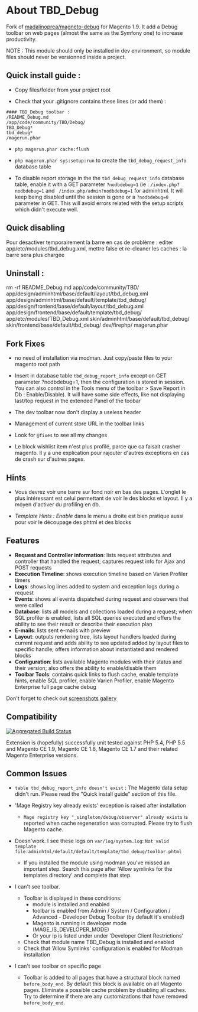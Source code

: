 # About TBD_Debug


Fork of [madalinoprea/magneto-debug](https://github.com/madalinoprea/magneto-debug) for Magento 1.9. It add a Debug toolbar on web pages (almost the same as the Symfony one) to increase productivity.

NOTE : This module should only be installed in dev environment, so module files should never be versionned inside a project.

## Quick install guide :

* Copy files/folder from your project root

* Check that your .gitignore contains these lines (or add them) :

```ignore
#### TBD_Debug toolbar :
/README_Debug.md
/app/code/community/TBD/Debug/
TBD_Debug*
tbd_debug*
/magerun.phar
```

* `php magerun.phar cache:flush`

* `php magerun.phar sys:setup:run`  to create the `tbd_debug_request_info` database table

* To disable report storage  in the the `tbd_debug_request_info` database table, enable it with a GET parameter `?nodbdebug=1`
(ie : `/index.php?nodbdebug=1` and ` /index.php/admin?nodbdebug=1` for adminhtml. It will keep being disabled until the session is gone or a `?nodbdebug=0` parameter in GET.
This will avoid errors related with the setup scripts which didn't execute well.


## Quick disabling

Pour désactiver temporairement la barre en cas de problème : editer app/etc/modules/tbd_debug.xml, mettre <active>false</active> et re-cleaner les caches : la barre sera plus chargée

## Uninstall :

rm -rf README_Debug.md app/code/community/TBD/ app/design/adminhtml/base/default/layout/tbd_debug.xml app/design/adminhtml/base/default/template/tbd_debug/ app/design/frontend/base/default/layout/tbd_debug.xml app/design/frontend/base/default/template/tbd_debug/ app/etc/modules/TBD_Debug.xml skin/adminhtml/base/default/tbd_debug/ skin/frontend/base/default/tbd_debug/ dev/firephp/ magerun.phar

## Fork Fixes

* no need of installation via modman. Just copy/paste files to your magento root path

* Insert in database table `tbd_debug_report_info` except on GET parameter ?nodbdebug=1, then the configuration is stored in session. You can also control in the Tools menu of the toolbar > Save Report in Db : Enable/Disable). It will have some side effects, like not displaying last/top request in the extended Panel of the toobar

* The dev toolbar now don't display a useless header

* Management of  current store URL in the toolbar links

* Look for `@fixes` to see all my changes

* Le block wishlist item n'est plus profilé, parce que ca faisait crasher magento. Il y a une explication pour rajouter d'autres exceptions en cas de crash sur d'autres pages.


## Hints

* Vous devrez voir une barre sur fond noir en bas des pages. L'onglet le plus intéressant est celui permettant de voir le des blocks et layout. Il y a moyen d'activer du profiling en db.

* *Template Hints : Enable* dans le menu a droite est bien pratique aussi pour voir le découpage des phtml et des blocks



## Features

- **Request and Controller information**: lists request attributes and controller that handled the request; captures request info for Ajax and POST requests
- **Execution Timeline**: shows execution timeline based on Varien Profiler timers
- **Logs**: shows log lines added to system and exception logs during a request
- **Events**: shows all events dispatched during request and observers that were called
- **Database**: lists all models and collections loaded during a request; when SQL profiler is enabled, lists all SQL queries executed and offers the ability to see their result or describe their execution plan
- **E-mails**: lists sent e-mails with preview
- **Layout**: outputs rendering tree, lists layout handlers loaded during current request and adds ability to see updated added by layout files to specific handle; offers information about instantiated and rendered blocks
- **Configuration**: lists available Magento modules with their status and their version;
 also offers the ability to enable/disable them
- **Toolbar Tools**: contains quick links to flush cache, enable template hints, enable SQL profiler, enable Varien Profiler, enable Magento Enterprise full page cache debug

Don't forget to check out [screenshots gallery](docs/images.md)

## Compatibility

[![Aggregated Build Status](https://travis-ci.org/madalinoprea/magneto-debug.svg)](https://travis-ci.org/madalinoprea/magneto-debug)

Extension is (hopefully) successfully unit tested against PHP 5.4, PHP 5.5 and Magento CE 1.9, Magento CE 1.8, Magento CE 1.7 and
their related Magento Enterprise versions.



## Common Issues

- `table tbd_debug_report_info doesn't exist` : The Magento data setup didn't run. Please read the "Quick install guide" section of this file.

- 'Mage Registry key already exists' exception is raised after installation
    - `Mage registry key "_singleton/debug/observer" already exists` is reported when cache regeneration was corrupted.
    Please try to flush Magento cache.

- Doesn'work. I see these logs on `var/log/system.log`: `Not valid template file:adminhtml/default/default/template/tbd_debug/toolbar.phtml`
    - If you installed the module using modman you've missed an important step. Search this page after 'Allow symlinks for the templates directory' and complete that step.

- I can't see toolbar.
    - Toolbar is displayed in these conditions:
        - module is installed and enabled
        - toolbar is enabled from Admin / System / Configuration / Advanced - Developer Debug Toolbar (by default it's enabled)
        - Magento is running in developer mode (MAGE_IS_DEVELOPER_MODE) 
		- Or your ip is listed under under 'Developer Client Restrictions'
    - Check that module name TBD_Debug is installed and enabled
    - Check that 'Allow Symlinks' configuration is enabled for Modman installation

- I can't see toolbar on specific page
    - Toolbar is added to all pages that have a structural block named `before_body_end`. By default this block is available on all Magento pages.
    Eliminate a possible cache problem by disabling all caches. Try to determine if there are any customizations that have removed `before_body_end`.


